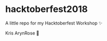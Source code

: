 # hacktoberfest2018
A little repo for my Hacktoberfest Workshop :sparkles:

Kris ArynRose :nail_care:
